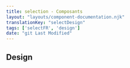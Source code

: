 ```yaml
---
title: selection - Composants
layout: "layouts/component-documentation.njk"
translationKey: "selectDesign"
tags: ['selectFR', 'design']
date: "git Last Modified"
---
```


## Design